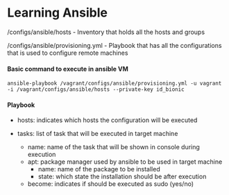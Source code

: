 # Learning Ansible 

/configs/ansible/hosts - Inventory that holds all the hosts and groups

/configs/ansible/provisioning.yml - Playbook that has all the configurations that is used to configure remote machines

#### Basic command to execute in ansible VM

`ansible-playbook /vagrant/configs/ansible/provisioning.yml -u vagrant -i /vagrant/configs/ansible/hosts --private-key id_bionic`

#### Playbook

- hosts: indicates which hosts the configuration will be executed

- tasks: list of task that will be executed in target machine
  - name: name of the task that will be shown in console during execution
  - apt: package manager used by ansible to be used in target machine
    - name: name of the package to be installed
    - state: which state the installation should be after execution
  - become: indicates if should be executed as sudo (yes/no)
